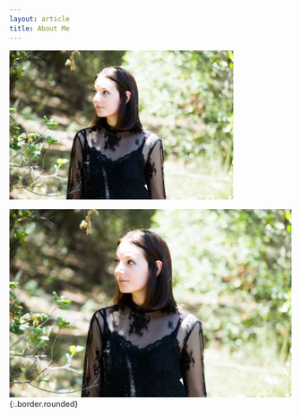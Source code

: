 ```yaml
---
layout: article
title: About Me
---
```


<img src="IMG_2821.JPG" alt="Paige looking to her left" width="400"/>

![Image](IMG_2821.JPG){:.border.rounded}